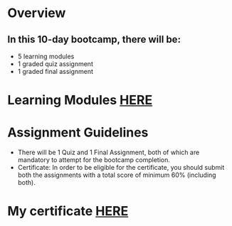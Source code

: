 # Overview

## In this 10-day bootcamp, there will be:
- 5 learning modules
- 1 graded quiz assignment
- 1 graded final assignment

# Learning Modules [HERE](https://bootcamp.dphi.tech/introduction-to-python-basics-for-data-science/)

# Assignment Guidelines
- There will be 1 Quiz and 1 Final Assignment, both of which are mandatory to attempt for the bootcamp completion.
- Certificate: In order to be eligible for the certificate, you should submit both the assignments with a total score of minimum 60% (including both).

# My certificate [HERE](https://github.com/RdEl00/Dphi_Bootcamps/blob/master/Introduction%20to%20Python%20Basics%20for%20Data%20Science/Bootcamp%20Certificate%20Reda%20Elasli.pdf)
